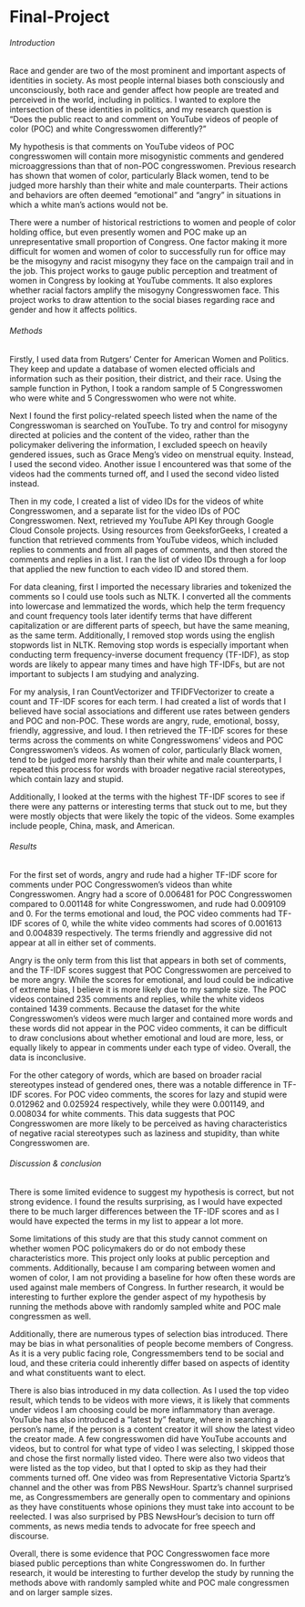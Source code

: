 # Final-Project
###### Introduction 

Race and gender are two of the most prominent and important aspects of identities in society. As most people internal biases both consciously and unconsciously, both race and gender affect how people are treated and perceived in the world, including in politics. I wanted to explore the intersection of these identities in politics, and my research question is “Does the public react to and comment on YouTube videos of people of color (POC) and white Congresswomen differently?”

My hypothesis is that comments on YouTube videos of POC congresswomen will contain more misogynistic comments and gendered microaggressions than that of non-POC congresswomen. Previous research has shown that women of color, particularly Black women, tend to be judged more harshly than their white and male counterparts. Their actions and behaviors are often deemed “emotional” and “angry” in situations in which a white man’s actions would not be. 

There were a number of historical restrictions to women and people of color holding office, but even presently women and POC make up an unrepresentative small proportion of Congress. One factor making it more difficult for women and women of color to successfully run for office may be the misogyny and racist misogyny they face on the campaign trail and in the job. This project works to gauge public perception and treatment of women in Congress by looking at YouTube comments. It also explores whether racial factors amplify the misogyny Congresswomen face. This project works to draw attention to the social biases regarding race and gender and how it affects politics. 

###### Methods

Firstly, I used data from Rutgers’ Center for American Women and Politics. They keep and update a database of women elected officials and information such as their position, their district, and their race. Using the sample function in Python, I took a random sample of 5 Congresswomen who were white and 5 Congresswomen who were not white. 

Next I found the first policy-related speech listed when the name of the Congresswoman is searched on YouTube. To try and control for misogyny directed at policies and the content of the video, rather than the policymaker delivering the information, I excluded speech on heavily gendered issues, such as Grace Meng’s video on menstrual equity. Instead, I used the second video. Another issue I encountered was that some of the videos had the comments turned off, and I used the second video listed instead. 

Then in my code, I created a list of video IDs for the videos of white Congresswomen, and a separate list for the video IDs of POC Congresswomen. Next, retrieved my YouTube API Key through Google Cloud Console projects. Using resources from GeeksforGeeks, I created a function that retrieved comments from YouTube videos, which included replies to comments and from all pages of comments, and then stored the comments and replies in a list. I ran the list of video IDs through a for loop that applied the new function to each video ID and stored them. 

For data cleaning, first I imported the necessary libraries and tokenized the comments so I could use tools such as NLTK. I converted all the comments into lowercase and lemmatized the words, which help the term frequency and count frequency tools later identify terms that have different capitalization or are different parts of speech, but have the same meaning, as the same term. Additionally, I removed stop words using the english stopwords list in NLTK. Removing stop words is especially important when conducting term frequency-inverse document frequency (TF-IDF), as stop words are likely to appear many times and have high TF-IDFs, but are not important to subjects I am studying and analyzing. 

For my analysis, I ran CountVectorizer and TFIDFVectorizer to create a count and TF-IDF scores for each term. I had created a list of words that I believed have social associations and different use rates between genders and POC and non-POC. These words are angry, rude, emotional, bossy, friendly, aggressive, and loud. I then retrieved the TF-IDF scores for these terms across the comments on white Congresswomens’ videos and POC Congresswomen’s videos. As women of color, particularly Black women, tend to be judged more harshly than their white and male counterparts, I repeated this process for words with broader negative racial stereotypes, which contain lazy and stupid. 

Additionally, I looked at the terms with the highest TF-IDF scores to see if there were any patterns or interesting terms that stuck out to me, but they were mostly objects that were likely the topic of the videos. Some examples include people, China, mask, and American. 

###### Results

For the first set of words, angry and rude had a higher TF-IDF score for comments under POC Congresswomen’s videos than white Congresswomen. Angry had a score of 0.006481 for POC Congresswomen compared to 0.001148 for white Congresswomen, and rude had 0.009109 and 0. For the terms emotional and loud, the POC video comments had TF-IDF scores of 0, while the white video comments had scores of 0.001613 and 0.004839 respectively. The terms friendly and aggressive did not appear at all in either set of comments. 

Angry is the only term from this list that appears in both set of comments, and the TF-IDF scores suggest that POC Congresswomen are perceived to be more angry. While the scores for emotional, and loud could be indicative of extreme bias, I believe it is more likely due to my sample size. The POC videos contained 235 comments and replies, while the white videos contained 1439 comments. Because the dataset for the white Congresswomen’s videos were much larger and contained more words and these words did not appear in the POC video comments, it can be difficult to draw conclusions about whether emotional and loud are more, less, or equally likely to appear in comments under each type of video. Overall, the data is inconclusive. 

For the other category of words, which are based on broader racial stereotypes instead of gendered ones, there was a notable difference in TF-IDF scores. For POC video comments, the scores for lazy and stupid were 0.012962 and 0.025924 respectively, while they were 0.001149, and 0.008034 for white comments. This data suggests that POC Congresswomen are more likely to be perceived as having characteristics of negative racial stereotypes such as laziness and stupidity, than white Congresswomen are. 

###### Discussion & conclusion
There is some limited evidence to suggest my hypothesis is correct, but not strong evidence. I found the results surprising, as I would have expected there to be much larger differences between the TF-IDF scores and as I would have expected the terms in my list to appear a lot more. 

Some limitations of this study are that this study cannot comment on whether women POC policymakers do or do not embody these characteristics more. This project only looks at public perception and comments. Additionally, because I am comparing between women and women of color, I am not providing a baseline for how often these words are used against male members of Congress. In further research, it would be interesting to further explore the gender aspect of my hypothesis by running the methods above with randomly sampled white and POC male congressmen as well. 

Additionally, there are numerous types of selection bias introduced. There may be bias in what personalities of people become members of Congress. As it is a very public facing role, Congressmembers tend to be social and loud, and these criteria could inherently differ based on aspects of identity and what constituents want to elect.

There is also bias introduced in my data collection. As I used the top video result, which tends to be videos with more views, it is likely that comments under videos I am choosing could be more inflammatory than average. YouTube has also introduced a “latest by” feature, where in searching a person’s name, if the person is a content creator it will show the latest video the creator made. A few congresswomen did have YouTube accounts and videos, but to control for what type of video I was selecting, I skipped those and chose the first normally listed video. There were also two videos that were listed as the top video, but that I opted to skip as they had their comments turned off. One video was from Representative Victoria Spartz’s channel and the other was from PBS NewsHour. Spartz’s channel surprised me, as Congressmembers are generally open to commentary and opinions as they have constituents whose opinions they must take into account to be reelected. I was also surprised by PBS NewsHour’s decision to turn off comments, as news media tends to advocate for free speech and discourse. 

Overall, there is some evidence that POC Congresswomen face more biased public perceptions than white Congresswomen do.  In further research, it would be interesting to further develop the study by running the methods above with randomly sampled white and POC male congressmen and on larger sample sizes. 
